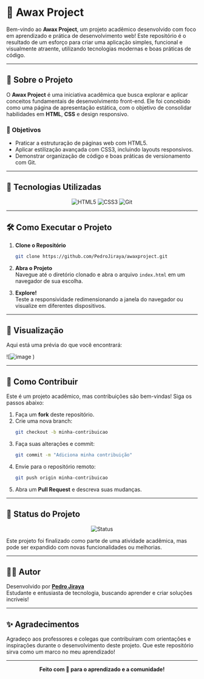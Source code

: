 # 🌟 Awax Project

Bem-vindo ao **Awax Project**, um projeto acadêmico desenvolvido com foco em aprendizado e prática de desenvolvimento web! Este repositório é o resultado de um esforço para criar uma aplicação simples, funcional e visualmente atraente, utilizando tecnologias modernas e boas práticas de código.

---

## 📑 Sobre o Projeto

O **Awax Project** é uma iniciativa acadêmica que busca explorar e aplicar conceitos fundamentais de desenvolvimento front-end. Ele foi concebido como uma página de apresentação estática, com o objetivo de consolidar habilidades em **HTML**, **CSS** e design responsivo.

### 🎯 Objetivos
- Praticar a estruturação de páginas web com HTML5.
- Aplicar estilização avançada com CSS3, incluindo layouts responsivos.
- Demonstrar organização de código e boas práticas de versionamento com Git.

---

## 🚀 Tecnologias Utilizadas

<div align="center">
  <img src="https://img.shields.io/badge/HTML5-E34F26?style=for-the-badge&logo=html5&logoColor=white" alt="HTML5">
  <img src="https://img.shields.io/badge/CSS3-1572B6?style=for-the-badge&logo=css3&logoColor=white" alt="CSS3">
  <img src="https://img.shields.io/badge/Git-F05032?style=for-the-badge&logo=git&logoColor=white" alt="Git">
</div>

---

## 🛠️ Como Executar o Projeto

1. **Clone o Repositório**  
   ```bash
   git clone https://github.com/PedroJiraya/awaxproject.git
   ```

2. **Abra o Projeto**  
   Navegue até o diretório clonado e abra o arquivo `index.html` em um navegador de sua escolha.

3. **Explore!**  
   Teste a responsividade redimensionando a janela do navegador ou visualize em diferentes dispositivos.

---

## 📸 Visualização

Aqui está uma prévia do que você encontrará:

![![image](https://github.com/user-attachments/assets/055a3afb-da04-436d-a2a0-c960b49f35e9)
)  

---

## 🌱 Como Contribuir

Este é um projeto acadêmico, mas contribuições são bem-vindas! Siga os passos abaixo:

1. Faça um **fork** deste repositório.
2. Crie uma nova branch:  
   ```bash
   git checkout -b minha-contribuicao
   ```
3. Faça suas alterações e commit:  
   ```bash
   git commit -m "Adiciona minha contribuição"
   ```
4. Envie para o repositório remoto:  
   ```bash
   git push origin minha-contribuicao
   ```
5. Abra um **Pull Request** e descreva suas mudanças.

---

## 📌 Status do Projeto

<div align="center">
  <img src="https://img.shields.io/badge/Status-Concluído-brightgreen?style=for-the-badge" alt="Status">
</div>

Este projeto foi finalizado como parte de uma atividade acadêmica, mas pode ser expandido com novas funcionalidades ou melhorias.

---

## 👨‍💻 Autor

Desenvolvido por **[Pedro Jiraya](https://github.com/PedroJiraya)**  
Estudante e entusiasta de tecnologia, buscando aprender e criar soluções incríveis!

---

## ✨ Agradecimentos

Agradeço aos professores e colegas que contribuíram com orientações e inspirações durante o desenvolvimento deste projeto. Que este repositório sirva como um marco no meu aprendizado!

---

<div align="center">
  <strong>Feito com 💙 para o aprendizado e a comunidade!</strong>
</div>
